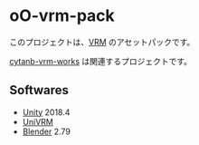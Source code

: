 # oO-vrm-pack

このプロジェクトは、[VRM](https://vrm.dev/) のアセットパックです。

[cytanb-vrm-works](https://github.com/oocytanb/cytanb-vrm-works) は関連するプロジェクトです。

## Softwares

- [Unity](https://unity3d.com/) 2018.4
- [UniVRM](https://github.com/vrm-c/UniVRM)
- [Blender](https://www.blender.org/) 2.79
